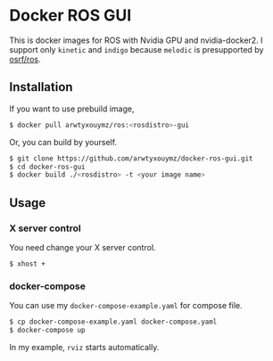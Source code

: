# Docker ROS GUI

This is docker images for ROS with Nvidia GPU and nvidia-docker2.
I support only `kinetic` and `indigo` because `melodic` is presupported by [osrf/ros](https://hub.docker.com/r/osrf/ros).


## Installation

If you want to use prebuild image,
```bash
$ docker pull arwtyxouymz/ros:<rosdistro>-gui
```

Or, you can build by yourself.
```bash
$ git clone https://github.com/arwtyxouymz/docker-ros-gui.git
$ cd docker-ros-gui
$ docker build ./<rosdistro> -t <your image name>
```
## Usage

### X server control

You need change your X server control.
```
$ xhost +
```

### docker-compose
You can use my `docker-compose-example.yaml` for compose file.
```bash
$ cp docker-compose-example.yaml docker-compose.yaml
$ docker-compose up
```
In my example, `rviz` starts automatically.
